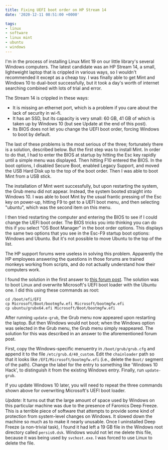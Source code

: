 ```yaml
---
title: Fixing UEFI boot order on HP Stream 14
date: '2020-12-11 08:51:00 +0000'

tags:
- linux
- software
- linux mint
- ubuntu
- windows
---
```


I'm in the process of installing Linux Mint 19 on our little library's
several Windows computers.  The latest candidate was an HP Stream 14,
a small, lightweight laptop that is crippled in various ways, so I
wouldn't recommended it except as a cheap toy.
I was finally able to get Mint and Windows 10 to dual-boot successfully,
but it took a day's worth of internet searching combined with lots of
trial and error.
<!--more-->

The Stream 14 is crippled in these ways:

* It is missing an ethernet port, which is a problem if you care about the lack of security in wi-fi.
* It has an SSD, but its capacity is very small: 60 GB, 41 GB of which is taken up by Windows 10 (but see Update at the end of this post).
* Its BIOS does not let you change the UEFI boot order, forcing Windows to boot by default.

The last of these problems is the most serious of the three;
fortunately there is a solution, described below.  But the first step
was to install Mint.  In order to do that, I had to enter the BIOS at
startup by hitting the Esc key rapidly until a simple menu was
displayed.  Then hitting F10 entered the BIOS.  In the boot options, I
disabled Secure Boot, enabled Legacy Support, and moved the USB Hard
Disk up to the top of the boot order.  Then I was able to boot Mint
from a USB stick.

The installation of Mint went successfully, but upon restarting the system,
the Grub menu did not appear.  Instead, the system booted straight into Windows 10.
I was able to boot Mint by the usual frantic pressing of the Esc key on power-up,
hitting F9 to get to a UEFI boot menu, and then selecting "ubuntu", which was
the second item on this menu.

I then tried restarting the computer and entering the BIOS to see if I could
change the UEFI boot order.  The BIOS tricks you into thinking you can do this
if you select "OS Boot Manager" in the boot order options.  This
displays the same two options that you see in the Esc-F9 startup boot options:
Windows and Ubuntu.  But it's not possible to move Ubuntu to the top of the list.

The HP support forums were useless in solving this problem.  Apparently
the HP employees answering the questions in those forums are trained
monkeys working from scripts, and do not actually understand how their
computers work.

I found the solution in the first answer to [this forum post](https://askubuntu.com/questions/244261/how-do-i-get-my-hp-laptop-to-boot-into-grub-from-my-new-efi-file).
The solution was to boot Linux and overwrite Microsoft's UEFI boot loader with the Ubuntu one.
I did this using these commands as root:

    cd /boot/efi/EFI
    cp Microsoft/Boot/bootmgfw.efi Microsoft/bootmgfw.efi
    cp ubuntu/grubx64.efi Microsoft/Boot/bootmgfw.efi

After running `update-grub`, the Grub menu now appeared upon restarting the laptop.  But then
Windows would not boot; when the Windows option was selected in the Grub menu,
the Grub menu simply reappeared.  The solution for this was described in an answer
to the aforementioned forum post.

First, copy the Windows-specific menuentry in `/boot/grub/grub.cfg` and append it to the file
`/etc/grub.d/40_custom`.  Edit the `chainloader` path so that it
looks like `/EFI/Microsoft/bootmgfw.efi` (i.e., delete the `Boot/` segment of the path).
Change the label for the entry to something like 'Windows 10 Hack', to distinguish
it from the existing Windows entry.  Finally, run `update-grub`.

If you update Windows 10 later, you will need to repeat the three commands
shown above for overwriting Microsoft's UEFI boot loader.

*Update:* It turns out that the large amount of space used by Windows on this
particular machine was due to the presence of Faronics Deep Freeze.  This is a terrible
piece of software that attempts to provide some kind of protection from system-level
changes on Windows.  It slowed down the machine so much as to make it nearly
unusable.  Once I uninstalled Deep Freeze (a non-trivial task), I found it had
left a 19 GB file in the Windows root directory called `persis0.dsk`.  Windows
would not let me delete this file, because it was being used by `svchost.exe`.
I was forced to use Linux to delete the file.
